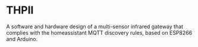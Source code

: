 # THPII
A software and hardware design of a multi-sensor infrared gateway that complies with the homeassistant MQTT discovery rules, based on ESP8266 and Arduino.
